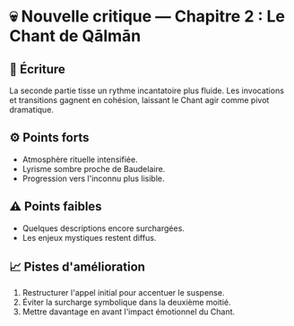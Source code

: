 # 💀 Nouvelle critique — Chapitre 2 : Le Chant de Qālmān

## 🧠 Écriture
La seconde partie tisse un rythme incantatoire plus fluide. Les invocations et transitions gagnent en cohésion, laissant le Chant agir comme pivot dramatique.

## ⚙️ Points forts
- Atmosphère rituelle intensifiée.
- Lyrisme sombre proche de Baudelaire.
- Progression vers l'inconnu plus lisible.

## ⚠️ Points faibles
- Quelques descriptions encore surchargées.
- Les enjeux mystiques restent diffus.

## 📈 Pistes d'amélioration
1. Restructurer l'appel initial pour accentuer le suspense.
2. Éviter la surcharge symbolique dans la deuxième moitié.
3. Mettre davantage en avant l'impact émotionnel du Chant.
